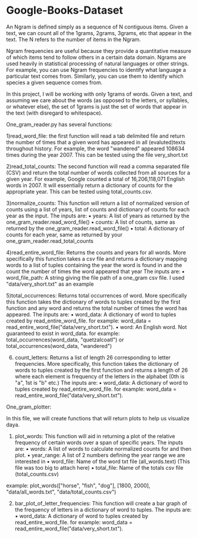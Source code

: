 # Google-Books-Dataset

An Ngram is defined simply as a sequence of N contiguous items. Given a text, we can count all of the 1grams, 2grams, 3grams, etc that appear in the text. The N refers to the number of items in the Ngram.

Ngram frequencies are useful because they provide a quantitative measure of which items tend to follow others in a certain data domain. Ngrams are used heavily in statistical processing of natural languages or other strings. For example, you can use Ngram frequencies to identify what language a particular text comes from. Similarly, you can use them to identify which species a given sequence comes from.

In this project, I will be working with only 1grams of words. Given a text, and assuming we care about the words (as opposed to the letters, or syllables, or whatever else), the set of 1grams is just the set of words that appear in the text (with disregard to whitespace).

One_gram_reader.py has several functions:

1)read_word_file: the first function will read a tab delimited file and return the number of times that a given word has appeared in all (evaluted)texts throughout history. For example, the word "wandered" appeared 108634 times during the year 2007. This can be tested using the file very_short.txt

2)read_total_counts: The second function will read a comma separated file (CSV) and return the total number of words collected from all sources for a given year. For example, Google counted a total of 16,206,118,071 English words in 2007. It will essentially return a dictionary of counts for the appropriate year. This can be tested using total_counts.csv. 

3)normalize_counts: This function will return a list of normalized version of counts using a list of years, list of counts and dictionary of counts for each year as the input. 
  The inputs are: 
      ▪ years: A list of years as returned by the one_gram_reader.read_word_file()
      ▪ counts: A list of counts, same as returned by the one_gram_reader.read_word_file()
      ▪ total: A dictionary of counts for each year, same as returned by your one_gram_reader.read_total_counts
      
4)read_entire_word_file:  Returns the counts and years for all words. More specifically this function takes a csv file and returns a dictionary mapping words to a list of tuples containing the year the word is found in and the count the number of times the word appeared that year
  The inputs are:
      ▪ word_file_path: A string giving the file path of a one_gram csv file. I used "data/very_short.txt" as an example

5)total_occurrences: Returns total occurrences of word. More specifically this function takes the dictionary of words to tuples created by the first function and any word and returns the total number of times the word has appeared. 
  The inputs are:
      ▪ word_data: A dictionary of word to tuples created by read_entire_word_file. 
        for example: word_data = read_entire_word_file("data/very_short.txt").
      ▪ word: An English word. Not guaranteed to exist in word_data.
        for example: total_occurrences(word_data, "quetzalcoatl") or total_occurrences(word_data, "wandered")

6) count_letters:  Returns a list of length 26 corresponding to letter frequencies. More specifically, this function takes the dictionary of words to tuples created by the first function and returns a length of 26 where each element is frequency of the letters in the alphabet (0th is "a", 1st is "b" etc.)
     The inputs are: 
       ▪ word_data: A dictionary of word to tuples created by read_entire_word_file. 
        for example: word_data = read_entire_word_file("data/very_short.txt").


One_gram_plotter: 

In this file, we will create functions that will return plots to help us visualize daya. 

1) plot_words: This function will aid in returning a plot of the relative frequency of certain words over a span of specific years.
  The inputs are: 
      ▪ words: A list of words to calculate normalized counts for and then plot. 
      ▪ year_range: A list of 2 numbers defining the year range we are interested in
      ▪ word_file: Name of the word txt file (all_words.text) (This file was too big to attach here) 
      ▪ total_file: Name of the totals csv file (total_counts.csv)
      
  example: 
  plot_words(["horse", "fish", "dog"], [1800, 2000], "data/all_words.txt", "data/total_counts.csv")
  
2) bar_plot_of_letter_frequencies: This function will create a bar graph of the frequency of letters in a dictionary of word to tuples. 
     The inputs are: 
       ▪ word_data: A dictionary of word to tuples created by read_entire_word_file. 
        for example: word_data = read_entire_word_file("data/very_short.txt").


